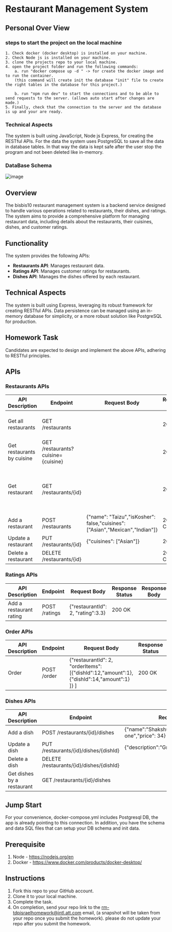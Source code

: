 # Restaurant Management System

## Personal Over View

### steps to start the project on the local machine

    1. Check docker (docker desktop) is installed on your machine.
    2. Check Node js is installed on your machine.
    3. clone the projects repo to your local machine.
    4. open the project folder and run the following commands:
        a. run "docker compose up -d " -> for create the docker image and to run the container.
        (this command will create init the database "init" file to create the right tables in the database for this project.)
        
        b. run "npm run dev" to start the connections and to be able to send requests to the server. (allows auto start after changes are made.)
    5. Finally, check that the connection to the server and the database is up and your are ready.


### Technical Aspects
The system is built using JavaScript, Node js Express, for creating the RESTful APIs.
For the data the system uses PostgreSQL to save all the data in database tables.
In that way the data is kept safe after the user stop the program and not been deleted like in-memory.


### DataBase Schema
![image](https://github.com/tomerramon/bisbis10_typescript/assets/80204348/e7e88c85-1e7c-4c55-8823-1449c936b64a)
  
## Overview

The bisbis10 restaurant management system is a backend service designed to handle various operations related to restaurants, their dishes, and ratings. The system aims to provide a comprehensive platform for managing restaurant data, including details about the restaurants, their cuisines, dishes, and customer ratings.

## Functionality

The system provides the following APIs:

- **Restaurants API**: Manages restaurant data.
- **Ratings API**: Manages customer ratings for restaurants.
- **Dishes API**: Manages the dishes offered by each restaurant.

## Technical Aspects

The system is built using Express, leveraging its robust framework for creating RESTful APIs. Data persistence can be managed using an in-memory database for simplicity, or a more robust solution like PostgreSQL for production.

## Homework Task

Candidates are expected to design and implement the above APIs, adhering to RESTful principles.

## APIs

### Restaurants APIs
| API Description           | Endpoint                | Request Body                                             | Response Status | Response Body                                                                                           |
|---------------------------|-------------------------|----------------------------------------------------------|-----------------|--------------------------------------------------------------------------------------------------------|
| Get all restaurants       | GET /restaurants        |                                                          | 200 OK          | [{"id": "1","name": "Taizu","averageRating" : 4.83,"isKosher" : false,"cuisines": ["Asian","Mexican","Indian"]}] |
| Get restaurants by cuisine| GET /restaurants?cuisine={cuisine} |                                                         | 200 OK          | [{"id": "1","name": "averageRating","rating" : 4.83,"isKosher" : false,"cuisines": ["Asian","Mexican","Indian"]}] |
| Get restaurant            | GET /restaurants/{id}      |                                                          | 200 OK          | {"id": "1","name": "Taizu","averageRating" : 4.83,"isKosher" : false,"cuisines": ["Asian","Mexican","Indian"],"dishes": [{"id": "1","name": "Noodles","description": "Amazing one","price": 59}]} |
| Add a restaurant          | POST /restaurants       | {"name": "Taizu","isKosher": false,"cuisines": ["Asian","Mexican","Indian"]} | 201 CREATED     |                                                                                                        |
| Update a restaurant       | PUT /restaurants/{id}     | {"cuisines": ["Asian"]}                                 | 200 OK          |                                                                                                        |
| Delete a restaurant       | DELETE /restaurants/{id}    |                                                          | 204 No Content  |                                                                                                        |

### Ratings APIs

| API Description           | Endpoint               | Request Body                          | Response Status | Response Body |
|---------------------------|------------------------|---------------------------------------|-----------------|---------------|
| Add a restaurant rating   | POST /ratings          | {"restaurantId": 2, "rating":3.3}     | 200 OK          |               |

### Order APIs


| API Description           | Endpoint               | Request Body                          | Response Status | Response Body |
|---------------------------|------------------------|---------------------------------------|-----------------|---------------|
| Order    | POST /order          | {"restaurantId": 2, "orderItems":[{"dishId":12,"amount":1},{"dishId":14,"amount":1} ]} ]  | 200 OK          |  {orderId:"ef401fc8-d545-424b-928d-4789cd47bb6e"}             |

### Dishes APIs

| API Description           | Endpoint                | Request Body                             | Response Status | Response Body                                                     |
|---------------------------|-------------------------|------------------------------------------|-----------------|------------------------------------------------------------------|
| Add a dish                | POST /restaurants/{id}/dishes | {"name":"Shakshuka","description":"Great one","price": 34} | 201 CREATED     |                                                                  |
| Update a dish             | PUT /restaurants/{id}/dishes/{dishId} | {"description":"Great one","price": 34} | 200 OK          |                                                                  |
| Delete a dish             | DELETE /restaurants/{id}/dishes/{dishId} |                                        | 204 No Content  |                                                                  |
| Get dishes by a restaurant| GET /restaurants/{id}/dishes  |                                         | 200 OK          | [{"id":"1","name":"Humus","description":"Good one","price": 48}] |

## Jump Start

For your convenience, docker-compose.yml includes Postgresql DB, the app is already pointing to this connection. In addition, you have the schema and data SQL files that can setup your DB schema and init data.

## Prerequisite

1. Node - https://nodejs.org/en
2. Docker - https://www.docker.com/products/docker-desktop/

## Instructions

1. Fork this repo to your GitHub account.
2. Clone it to your local machine.
3. Complete the task.
4. On completion, send your repo link to the rm-tdpisraelhomework@intl.att.com email, (a snapshot will be taken from your repo once you submit the homework). please do not update your repo after you submit the homework.

